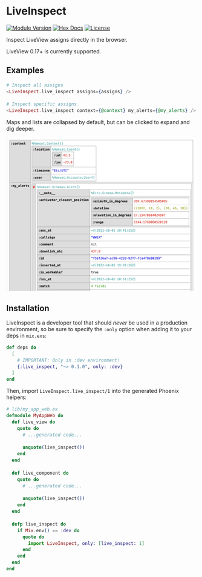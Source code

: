 # LiveInspect

[![Module Version](https://img.shields.io/hexpm/v/live_inspect.svg)](https://hex.pm/packages/live_inspect)
[![Hex Docs](https://img.shields.io/badge/hex-docs-purple.svg)](https://hexdocs.pm/live_inspect/)
[![License](https://img.shields.io/hexpm/l/live_inspect.svg)](https://github.com/schrockwell/live_inspect/blob/main/LICENSE)

Inspect LiveView assigns directly in the browser.

LiveView 0.17+ is currently supported.

## Examples

```heex
# Inspect all assigns
<LiveInspect.live_inspect assigns={assigns} />

# Inspect specific assigns
<LiveInspect.live_inspect context={@context} my_alerts={@my_alerts} />
```

Maps and lists are collapsed by default, but can be clicked to expand and dig deeper.

![Example usage](assets/example.png)

## Installation

LiveInspect is a developer tool that should _never_ be used in a production environment, so be sure
to specify the `:only` option when adding it to your deps in `mix.exs`:

```elixir
def deps do
  [
    # IMPORTANT: Only in :dev environment!
    {:live_inspect, "~> 0.1.0", only: :dev}
  ]
end
```

Then, import `LiveInspect.live_inspect/1` into the generated Phoenix helpers:

```elixir
# lib/my_app_web.ex
defmodule MyAppWeb do
  def live_view do
    quote do
      # ...generated code...

      unquote(live_inspect())
    end
  end

  def live_component do
    quote do
      # ...generated code...

      unquote(live_inspect())
    end
  end

  defp live_inspect do
    if Mix.env() == :dev do
      quote do
        import LiveInspect, only: [live_inspect: 1]
      end
    end
  end
end
```
